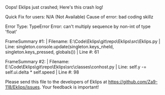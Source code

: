 Oops! Eklips just crashed;
Here's this crash log!

Quick Fix for users: N/A (Not Available)
Cause of error: bad coding skillz

Error Type: TypeError
Error: can't multiply sequence by non-int of type 'float'

FrameSummary #1:
  | Filename: E:\Code\Eklips\git\repo\Eklips\src\Eklips.py
  | Line: singleton.console.update(singleton.keys_nheld, singleton.keys_pressed, globals())
  | Line #: 61

FrameSummary #2:
  | Filename: E:\Code\Eklips\git\repo\Eklips\src\classes\conhost.py
  | Line: self.y -= self.ui.delta * self.speed
  | Line #: 98


Please send this file to the developers of Eklips at https://github.com/Za9-118/Eklips/issues. 
Your feedback is important!